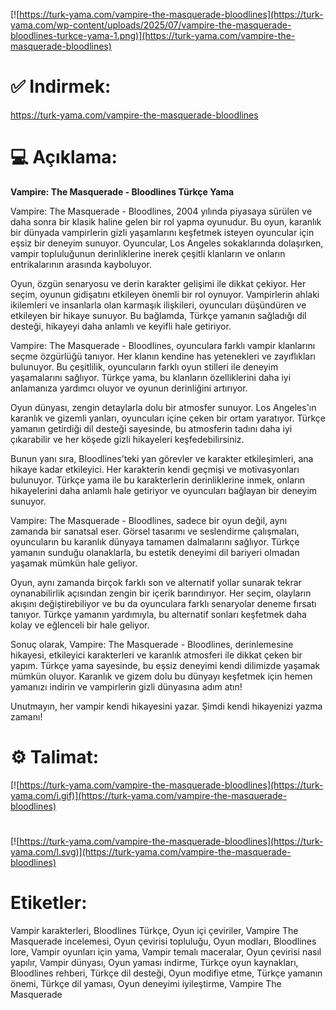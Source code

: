 [![https://turk-yama.com/vampire-the-masquerade-bloodlines](https://turk-yama.com/wp-content/uploads/2025/07/vampire-the-masquerade-bloodlines-turkce-yama-1.png)](https://turk-yama.com/vampire-the-masquerade-bloodlines)
# ✅ Indirmek:
https://turk-yama.com/vampire-the-masquerade-bloodlines
# 💻 Açıklama:
**Vampire: The Masquerade - Bloodlines Türkçe Yama**

Vampire: The Masquerade - Bloodlines, 2004 yılında piyasaya sürülen ve daha sonra bir klasik haline gelen bir rol yapma oyunudur. Bu oyun, karanlık bir dünyada vampirlerin gizli yaşamlarını keşfetmek isteyen oyuncular için eşsiz bir deneyim sunuyor. Oyuncular, Los Angeles sokaklarında dolaşırken, vampir topluluğunun derinliklerine inerek çeşitli klanların ve onların entrikalarının arasında kayboluyor.

Oyun, özgün senaryosu ve derin karakter gelişimi ile dikkat çekiyor. Her seçim, oyunun gidişatını etkileyen önemli bir rol oynuyor. Vampirlerin ahlaki ikilemleri ve insanlarla olan karmaşık ilişkileri, oyuncuları düşündüren ve etkileyen bir hikaye sunuyor. Bu bağlamda, Türkçe yamanın sağladığı dil desteği, hikayeyi daha anlamlı ve keyifli hale getiriyor.

Vampire: The Masquerade - Bloodlines, oyunculara farklı vampir klanlarını seçme özgürlüğü tanıyor. Her klanın kendine has yetenekleri ve zayıflıkları bulunuyor. Bu çeşitlilik, oyuncuların farklı oyun stilleri ile deneyim yaşamalarını sağlıyor. Türkçe yama, bu klanların özelliklerini daha iyi anlamanıza yardımcı oluyor ve oyunun derinliğini artırıyor.

Oyun dünyası, zengin detaylarla dolu bir atmosfer sunuyor. Los Angeles'ın karanlık ve gizemli yanları, oyuncuları içine çeken bir ortam yaratıyor. Türkçe yamanın getirdiği dil desteği sayesinde, bu atmosferin tadını daha iyi çıkarabilir ve her köşede gizli hikayeleri keşfedebilirsiniz. 

Bunun yanı sıra, Bloodlines’teki yan görevler ve karakter etkileşimleri, ana hikaye kadar etkileyici. Her karakterin kendi geçmişi ve motivasyonları bulunuyor. Türkçe yama ile bu karakterlerin derinliklerine inmek, onların hikayelerini daha anlamlı hale getiriyor ve oyuncuları bağlayan bir deneyim sunuyor.

Vampire: The Masquerade - Bloodlines, sadece bir oyun değil, aynı zamanda bir sanatsal eser. Görsel tasarımı ve seslendirme çalışmaları, oyuncuların bu karanlık dünyaya tamamen dalmalarını sağlıyor. Türkçe yamanın sunduğu olanaklarla, bu estetik deneyimi dil bariyeri olmadan yaşamak mümkün hale geliyor.

Oyun, aynı zamanda birçok farklı son ve alternatif yollar sunarak tekrar oynanabilirlik açısından zengin bir içerik barındırıyor. Her seçim, olayların akışını değiştirebiliyor ve bu da oyunculara farklı senaryolar deneme fırsatı tanıyor. Türkçe yamanın yardımıyla, bu alternatif sonları keşfetmek daha kolay ve eğlenceli bir hale geliyor.

Sonuç olarak, Vampire: The Masquerade - Bloodlines, derinlemesine hikayesi, etkileyici karakterleri ve karanlık atmosferi ile dikkat çeken bir yapım. Türkçe yama sayesinde, bu eşsiz deneyimi kendi dilimizde yaşamak mümkün oluyor. Karanlık ve gizem dolu bu dünyayı keşfetmek için hemen yamanızı indirin ve vampirlerin gizli dünyasına adım atın! 

Unutmayın, her vampir kendi hikayesini yazar. Şimdi kendi hikayenizi yazma zamanı!
# ⚙️ Talimat:
[![https://turk-yama.com/vampire-the-masquerade-bloodlines](https://turk-yama.com/i.gif)](https://turk-yama.com/vampire-the-masquerade-bloodlines)
#
[![https://turk-yama.com/vampire-the-masquerade-bloodlines](https://turk-yama.com/l.svg)](https://turk-yama.com/vampire-the-masquerade-bloodlines)
# Etiketler:
Vampir karakterleri, Bloodlines Türkçe, Oyun içi çeviriler, Vampire The Masquerade incelemesi, Oyun çevirisi topluluğu, Oyun modları, Bloodlines lore, Vampir oyunları için yama, Vampir temalı maceralar, Oyun çevirisi nasıl yapılır, Vampir dünyası, Oyun yaması indirme, Türkçe oyun kaynakları, Bloodlines rehberi, Türkçe dil desteği, Oyun modifiye etme, Türkçe yamanın önemi, Türkçe dil yaması, Oyun deneyimi iyileştirme, Vampire The Masquerade


